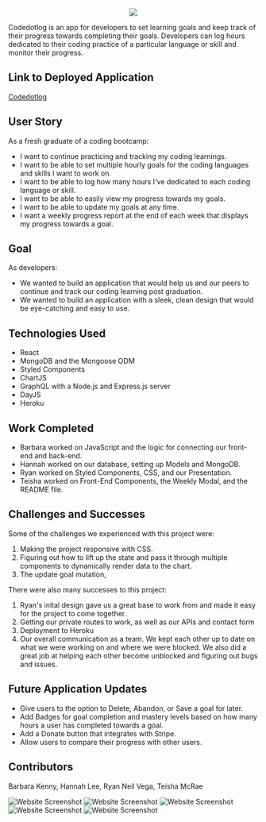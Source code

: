 
<div align="center"><img src="https://user-images.githubusercontent.com/73713665/126045706-27961465-bfde-4a91-8a3a-3eb3fd2305ea.png"/></div>

Codedotlog is an app for developers to set learning goals and keep track of their progress towards completing their goals. Developers can log hours dedicated to their coding practice of a particular language or skill and monitor their progress.

## Link to Deployed Application 
[Codedotlog](https://codedotlog.herokuapp.com/)

## User Story
As a fresh graduate of a coding bootcamp:
* I want to continue practicing and tracking my coding learnings.
* I want to be able to set multiple hourly goals for the coding languages and skills I want to work on.
* I want to be able to log how many hours I've dedicated to each coding language or skill.
* I want to be able to easily view my progress towards my goals.
* I want to be able to update my goals at any time.
* I want a weekly progress report at the end of each week that displays my progress towards a goal.

## Goal
As developers:
* We wanted to build an application that would help us and our peers to continue and track our coding learning post graduation. 
* We wanted to build an application with a sleek, clean design that would be eye-catching and easy to use.


## Technologies Used
* React
* MongoDB and the Mongoose ODM
* Styled Components
* ChartJS
* GraphQL with a Node.js and Express.js server
* DayJS
* Heroku
 
 
## Work Completed

* Barbara worked on JavaScript and the logic for connecting our front-end and back-end.
* Hannah worked on our database, setting up Models and MongoDB.
* Ryan worked on Styled Components, CSS, and our Presentation.
* Teisha worked on Front-End Components, the Weekly Modal, and the README file.
 
 
## Challenges and Successes

Some of the challenges we experienced with this project were:
1. Making the project responsive with CSS.
2. Figuring out how to lift up the state and pass it through multiple components to dynamically render data to the chart.
3. The update goal mutation, 

There were also many successes to this project:
1. Ryan's inital design gave us a great base to work from and made it easy for the project to come together.
2. Getting our private routes to work, as well as our APIs and contact form
3. Deployment to Heroku
4. Our overall communication as a team. We kept each other up to date on what we were working on and where we were blocked. We also did a great job at helping each other become unblocked and figuring out bugs and issues.


## Future Application Updates

* Give users to the option to Delete, Abandon, or Save a goal for later.
* Add Badges for goal completion and mastery levels based on how many hours a user has completed towards a goal.
* Add a Donate button that integrates with Stripe.
* Allow users to compare their progress with other users.

 
## Contributors
Barbara Kenny, Hannah Lee, Ryan Neil Vega, Teisha McRae

![Website Screenshot](https://user-images.githubusercontent.com/73713665/126229395-46e6a410-8ee9-4e57-ae58-265f6c16ce74.png)
![Website Screenshot](https://user-images.githubusercontent.com/73713665/126229398-db3a09c8-424e-4265-93a8-1a1134b6febf.png)
![Website Screenshot](https://user-images.githubusercontent.com/73713665/126229399-bd45b8a6-b42e-47c6-bcb0-c10bfebb944d.png)
![Website Screenshot](https://user-images.githubusercontent.com/73713665/126411569-4c587f56-a10d-4329-b0e5-86b67cce4b47.png)
![Website Screenshot](https://user-images.githubusercontent.com/73713665/126411574-0425c6c3-72e6-4238-a8ec-71b3003a0eed.png)


